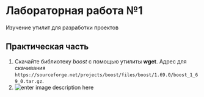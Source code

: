 # Лабораторная работа №1
Изучение утилит для разработки проектов
## Практическая часть

 1. Скачайте библиотеку _boost_ с помощью утилиты **wget**. Адрес для скачивания `https://sourceforge.net/projects/boost/files/boost/1.69.0/boost_1_69_0.tar.gz`.
 2. ![enter image description here](https://www.google.com/search?q=%D0%BA%D0%B0%D1%80%D1%82%D0%B8%D0%BD%D0%BA%D0%B8%20jpg&hl=ru&tbm=isch&sxsrf=APwXEde1Lfo-4ctmBhzlihP9X51DwGS4EA:1682447409859&source=lnms&sa=X&ved=0ahUKEwiaud6B1cX-AhUDl4sKHTvdDfEQ_AUIlgYoAQ&biw=2160&bih=1289&dpr=1#imgrc=AvWBAaA6bSFP7M)
